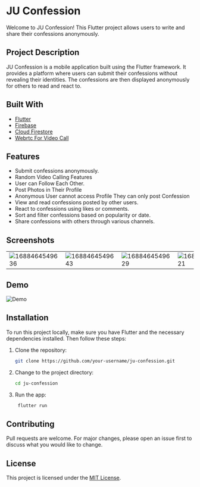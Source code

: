 # JU Confession

Welcome to JU Confession! This Flutter project allows users to write and share their confessions anonymously.

## Project Description

JU Confession is a mobile application built using the Flutter framework. It provides a platform where users can submit their confessions without revealing their identities. The confessions are then displayed anonymously for others to read and react to.
## Built With

- [Flutter](https://flutter.dev/)
- [Firebase](https://firebase.google.com/)
- [Cloud Firestore](https://firebase.google.com/docs/firestore)
- [Webrtc For Video Call](https://peerjs.com/)

## Features

- Submit confessions anonymously.
- Random Video Calling Features
- User can Follow Each Other.
- Post Photos in Their Profile
- Anonymous User cannot access Profile They can only post Confession
- View and read confessions posted by other users.
- React to confessions using likes or comments.
- Sort and filter confessions based on popularity or date.
- Share confessions with others through various channels.


## Screenshots



| |  |  |  |
|---------|---------|---------|---------|
| ![1688464549636](https://github.com/Ayushpanditmoto/juconfession/assets/31253617/a6e225dc-432f-4bd8-84f5-61a5af9357a5) | ![1688464549643](https://github.com/Ayushpanditmoto/juconfession/assets/31253617/844464d0-dee0-4f02-849f-e5c15ca0e41e) | ![1688464549629](https://github.com/Ayushpanditmoto/juconfession/assets/31253617/84d8f7a1-3c34-434b-871f-817fdb241d30) | ![1688464549621](https://github.com/Ayushpanditmoto/juconfession/assets/31253617/cf363e45-8ce0-4a09-a4b4-3a129c0b9f30) |




## Demo

![Demo](https://user-images.githubusercontent.com/56132780/120933004-1cd52e80-c71a-11eb-8b0a-9b0b6b0c6b0a.gif)


## Installation

To run this project locally, make sure you have Flutter and the necessary dependencies installed. Then follow these steps:

1. Clone the repository:

   ```bash
   git clone https://github.com/your-username/ju-confession.git
   ```

2. Change to the project directory:

   ```bash
   cd ju-confession
   ```

3. Run the app:

   ```bash
    flutter run
   ```

## Contributing

Pull requests are welcome. For major changes, please open an issue first to discuss what you would like to change.

## License

This project is licensed under the [MIT License](https://choosealicense.com/licenses/mit/).
